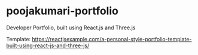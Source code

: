 # poojakumari-portfolio
Developer Portfolio, built using React.js and Three.js

Template: https://reactjsexample.com/a-personal-style-portfolio-template-built-using-react-js-and-three-js/
